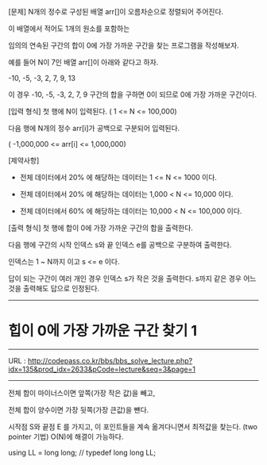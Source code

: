 [문제]
N개의 정수로 구성된 배열 arr[]이 오름차순으로 정렬되어 주어진다.

이 배열에서 적어도 1개의 원소를 포함하는 

임의의 연속된 구간의 합이 0에 가장 가까운 구간을 찾는 프로그램을 작성해보자.

 

예를 들어 N이 7인 배열 arr[]이 아래와 같다고 하자.

-10, -5, -3, 2, 7, 9, 13

이 경우 -10, -5, -3, 2, 7, 9​ 구간의 합을 구하면 0이 되므로 0에 가장 가까운 구간이다.

 
[입력 형식]
첫 행에 N이 입력된다. ( 1 <= N <= 100,000)

다음 행에 N개의 정수 arr[i]가 공백으로 구분되어 입력된다.

( -1,000,000 <= arr[i] <= 1,000,000) 

 

[제약사항] 

* 전체 데이터에서 20% 에 해당하는 데이터는 1 <= N <= 1000 이다.

* 전체 데이터에서 20% 에 해당하는 데이터는 1,000 < N <= 10,000 이다. 

* 전체 데이터에서 60% 에 해당하는 데이터는 10,000 < N <= 100,000 이다.


[출력 형식]
첫 행에 합이 0에 가장 가까운 구간의 합을 출력한다.

다음 행에 구간의 시작 인덱스 s와 끝 인덱스 e를 공백으로 구분하여 출력한다. 

인덱스는 1 ~ N까지 이고 s <= e 이다. 

답이 되는 구간이 여러 개인 경우 인덱스 s가 작은 것을 출력한다.
s까지 같은 경우 어느 것을 출력해도 답으로 인정된다.


---


# 힙이 0에 가장 가까운 구간 찾기 1

---

URL : http://codepass.co.kr/bbs/bbs_solve_lecture.php?idx=135&prod_idx=2633&pCode=lecture&seq=3&page=1

---

전체 합이 마이너스이면 앞쪽(가장 작은 값)을 빼고, 

전체 합이 양수이면 가장 뒷쪽(가장 큰값)을 뺸다.

시작점 S와 끝점 E 를 가지고, 이 포인트들을 계속 옮겨다니면서 최적값을 찾는다. (two pointer 기법)
O(N)에 해결이 가능하다.

using LL = long long; // typedef long long LL;



